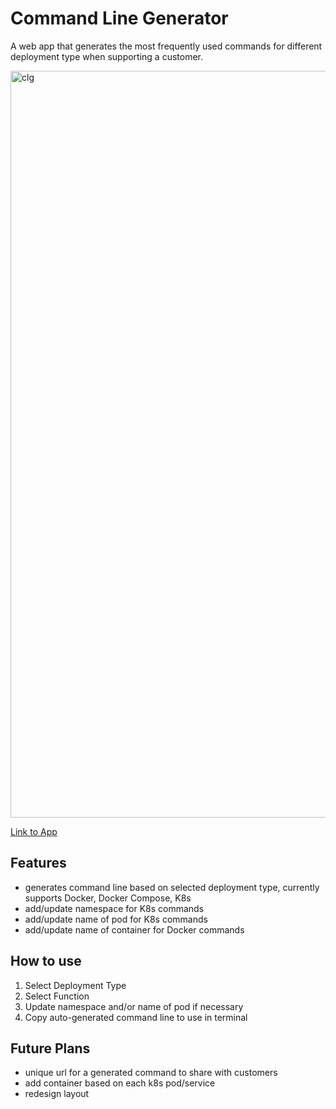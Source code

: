 # Command Line Generator

A web app that generates the most frequently used commands for different deployment type when supporting a customer.

<img width="1195" alt="clg" width="100%" src="https://user-images.githubusercontent.com/68532117/121770229-0008d100-cb1d-11eb-9a47-e81a4e1beb23.png">

[Link to App](https://sourcegraph.github.io/support-generator/)

## Features

- generates command line based on selected deployment type, currently supports Docker, Docker Compose, K8s
- add/update namespace for K8s commands
- add/update name of pod for K8s commands
- add/update name of container for Docker commands

## How to use

1. Select Deployment Type
1. Select Function
1. Update namespace and/or name of pod if necessary
1. Copy auto-generated command line to use in terminal

## Future Plans

- unique url for a generated command to share with customers
- add container based on each k8s pod/service
- redesign layout

